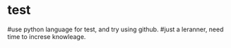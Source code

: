 # test
#use python language for test, and try using github.
#just a leranner, need time to increse knowleage.
